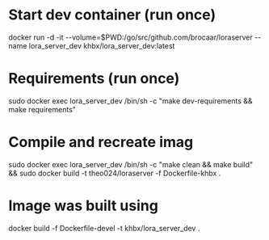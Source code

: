 # Start dev container (run once)
docker run -d -it --volume=$PWD:/go/src/github.com/brocaar/loraserver --name lora_server_dev khbx/lora_server_dev:latest

# Requirements (run once)
sudo docker exec lora_server_dev /bin/sh -c "make dev-requirements && make requirements"

# Compile and recreate imag
sudo docker exec lora_server_dev /bin/sh -c "make clean && make build" && sudo docker build -t theo024/loraserver -f Dockerfile-khbx .

# Image was built using
docker build -f Dockerfile-devel -t khbx/lora_server_dev .
